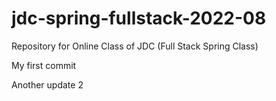 # jdc-spring-fullstack-2022-08
Repository for Online Class of JDC (Full Stack Spring Class)

My first commit

Another update 2
